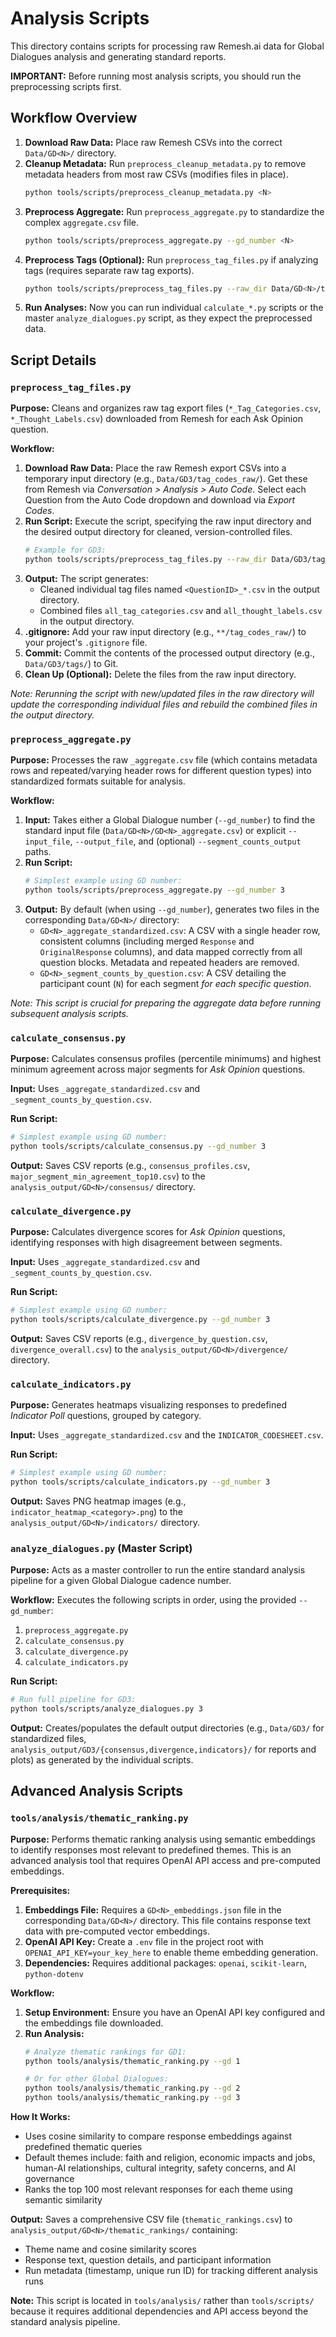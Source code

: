 # Analysis Scripts

This directory contains scripts for processing raw Remesh.ai data for Global Dialogues analysis and generating standard reports.

**IMPORTANT:** Before running most analysis scripts, you should run the preprocessing scripts first.

## Workflow Overview

1.  **Download Raw Data:** Place raw Remesh CSVs into the correct `Data/GD<N>/` directory.
2.  **Cleanup Metadata:** Run `preprocess_cleanup_metadata.py` to remove metadata headers from most raw CSVs (modifies files in place).
    ```bash
    python tools/scripts/preprocess_cleanup_metadata.py <N>
    ```
3.  **Preprocess Aggregate:** Run `preprocess_aggregate.py` to standardize the complex `aggregate.csv` file.
    ```bash
    python tools/scripts/preprocess_aggregate.py --gd_number <N>
    ```
4.  **Preprocess Tags (Optional):** Run `preprocess_tag_files.py` if analyzing tags (requires separate raw tag exports).
    ```bash
    python tools/scripts/preprocess_tag_files.py --raw_dir Data/GD<N>/tag_codes_raw/ --output_dir Data/GD<N>/tags/
    ```
5.  **Run Analyses:** Now you can run individual `calculate_*.py` scripts or the master `analyze_dialogues.py` script, as they expect the preprocessed data.

## Script Details

### `preprocess_tag_files.py`

**Purpose:** Cleans and organizes raw tag export files (`*_Tag_Categories.csv`, `*_Thought_Labels.csv`) downloaded from Remesh for each Ask Opinion question.

**Workflow:**

1.  **Download Raw Data:** Place the raw Remesh export CSVs into a temporary input directory (e.g., `Data/GD3/tag_codes_raw/`). Get these from Remesh via *Conversation > Analysis > Auto Code*. Select each Question from the Auto Code dropdown and download via *Export Codes*.
2.  **Run Script:** Execute the script, specifying the raw input directory and the desired output directory for cleaned, version-controlled files.
    ```bash
    # Example for GD3:
    python tools/scripts/preprocess_tag_files.py --raw_dir Data/GD3/tag_codes_raw/ --output_dir Data/GD3/tags/
    ```
3.  **Output:** The script generates:
    *   Cleaned individual tag files named `<QuestionID>_*.csv` in the output directory.
    *   Combined files `all_tag_categories.csv` and `all_thought_labels.csv` in the output directory.
4.  **.gitignore:** Add your raw input directory (e.g., `**/tag_codes_raw/`) to your project's `.gitignore` file.
5.  **Commit:** Commit the contents of the processed output directory (e.g., `Data/GD3/tags/`) to Git.
6.  **Clean Up (Optional):** Delete the files from the raw input directory.

*Note: Rerunning the script with new/updated files in the raw directory will update the corresponding individual files and rebuild the combined files in the output directory.*

### `preprocess_aggregate.py`

**Purpose:** Processes the raw `_aggregate.csv` file (which contains metadata rows and repeated/varying header rows for different question types) into standardized formats suitable for analysis.

**Workflow:**

1.  **Input:** Takes either a Global Dialogue number (`--gd_number`) to find the standard input file (`Data/GD<N>/GD<N>_aggregate.csv`) or explicit `--input_file`, `--output_file`, and (optional) `--segment_counts_output` paths.
2.  **Run Script:**
    ```bash
    # Simplest example using GD number:
    python tools/scripts/preprocess_aggregate.py --gd_number 3
    ```
3.  **Output:** By default (when using `--gd_number`), generates two files in the corresponding `Data/GD<N>/` directory:
    *   `GD<N>_aggregate_standardized.csv`: A CSV with a single header row, consistent columns (including merged `Response` and `OriginalResponse` columns), and data mapped correctly from all question blocks. Metadata and repeated headers are removed.
    *   `GD<N>_segment_counts_by_question.csv`: A CSV detailing the participant count (`N`) for each segment *for each specific question*.

*Note: This script is crucial for preparing the aggregate data before running subsequent analysis scripts.*

### `calculate_consensus.py`

**Purpose:** Calculates consensus profiles (percentile minimums) and highest minimum agreement across major segments for *Ask Opinion* questions.

**Input:** Uses `_aggregate_standardized.csv` and `_segment_counts_by_question.csv`.

**Run Script:**
```bash
# Simplest example using GD number:
python tools/scripts/calculate_consensus.py --gd_number 3
```

**Output:** Saves CSV reports (e.g., `consensus_profiles.csv`, `major_segment_min_agreement_top10.csv`) to the `analysis_output/GD<N>/consensus/` directory.

### `calculate_divergence.py`

**Purpose:** Calculates divergence scores for *Ask Opinion* questions, identifying responses with high disagreement between segments.

**Input:** Uses `_aggregate_standardized.csv` and `_segment_counts_by_question.csv`.

**Run Script:**
```bash
# Simplest example using GD number:
python tools/scripts/calculate_divergence.py --gd_number 3
```

**Output:** Saves CSV reports (e.g., `divergence_by_question.csv`, `divergence_overall.csv`) to the `analysis_output/GD<N>/divergence/` directory.

### `calculate_indicators.py`

**Purpose:** Generates heatmaps visualizing responses to predefined *Indicator Poll* questions, grouped by category.

**Input:** Uses `_aggregate_standardized.csv` and the `INDICATOR_CODESHEET.csv`.

**Run Script:**
```bash
# Simplest example using GD number:
python tools/scripts/calculate_indicators.py --gd_number 3
```

**Output:** Saves PNG heatmap images (e.g., `indicator_heatmap_<category>.png`) to the `analysis_output/GD<N>/indicators/` directory.

### `analyze_dialogues.py` (Master Script)

**Purpose:** Acts as a master controller to run the entire standard analysis pipeline for a given Global Dialogue cadence number.

**Workflow:** Executes the following scripts in order, using the provided `--gd_number`:
1.  `preprocess_aggregate.py`
2.  `calculate_consensus.py`
3.  `calculate_divergence.py`
4.  `calculate_indicators.py`

**Run Script:**
```bash
# Run full pipeline for GD3:
python tools/scripts/analyze_dialogues.py 3
```

**Output:** Creates/populates the default output directories (e.g., `Data/GD3/` for standardized files, `analysis_output/GD3/{consensus,divergence,indicators}/` for reports and plots) as generated by the individual scripts.

## Advanced Analysis Scripts

### `tools/analysis/thematic_ranking.py`

**Purpose:** Performs thematic ranking analysis using semantic embeddings to identify responses most relevant to predefined themes. This is an advanced analysis tool that requires OpenAI API access and pre-computed embeddings.

**Prerequisites:**
1. **Embeddings File:** Requires a `GD<N>_embeddings.json` file in the corresponding `Data/GD<N>/` directory. This file contains response text data with pre-computed vector embeddings.
2. **OpenAI API Key:** Create a `.env` file in the project root with `OPENAI_API_KEY=your_key_here` to enable theme embedding generation.
3. **Dependencies:** Requires additional packages: `openai`, `scikit-learn`, `python-dotenv`

**Workflow:**
1. **Setup Environment:** Ensure you have an OpenAI API key configured and the embeddings file downloaded.
2. **Run Analysis:**
   ```bash
   # Analyze thematic rankings for GD1:
   python tools/analysis/thematic_ranking.py --gd 1
   
   # Or for other Global Dialogues:
   python tools/analysis/thematic_ranking.py --gd 2
   python tools/analysis/thematic_ranking.py --gd 3
   ```

**How It Works:**
- Uses cosine similarity to compare response embeddings against predefined thematic queries
- Default themes include: faith and religion, economic impacts and jobs, human-AI relationships, cultural integrity, safety concerns, and AI governance
- Ranks the top 100 most relevant responses for each theme using semantic similarity

**Output:** Saves a comprehensive CSV file (`thematic_rankings.csv`) to `analysis_output/GD<N>/thematic_rankings/` containing:
- Theme name and cosine similarity scores
- Response text, question details, and participant information  
- Run metadata (timestamp, unique run ID) for tracking different analysis runs

**Note:** This script is located in `tools/analysis/` rather than `tools/scripts/` because it requires additional dependencies and API access beyond the standard analysis pipeline.